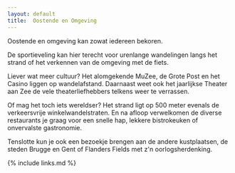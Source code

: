 ```yaml
---
layout: default
title:  Oostende en Omgeving
---
```

Oostende en omgeving kan zowat iedereen bekoren. 
 
De sportieveling kan hier terecht voor urenlange wandelingen langs het strand of het verkennen van de omgeving met de fiets. 

Liever wat meer cultuur? Het alomgekende MuZee, de Grote Post en het Casino liggen op wandelafstand. Daarnaast weet ook het jaarlijkse Theater aan Zee de vele theaterliefhebbers telkens weer te verrassen.

Of mag het toch iets wereldser? Het strand ligt op 500 meter evenals de verkeersvrije winkelwandelstraten. En na afloop verwelkomen de diverse restaurants je graag voor een snelle hap, lekkere bistrokeuken of onvervalste gastronomie.

Tenslotte kun je ook een bezoekje brengen aan de andere kustplaatsen, de steden Brugge en Gent of Flanders Fields met z'n oorlogsherdenking.

{% include links.md %}
